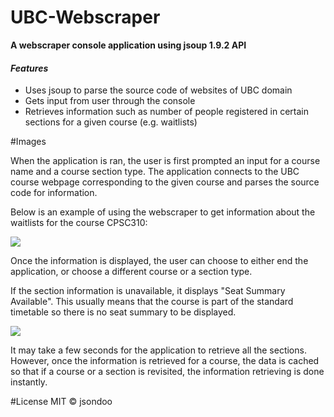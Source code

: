 # UBC-Webscraper
<strong>A webscraper console application using jsoup 1.9.2 API</strong>

<h4><i>Features</i></h4>
<ul>
    <li>Uses jsoup to parse the source code of websites of UBC domain</li>
    <li>Gets input from user through the console</li>
    <li>Retrieves information such as number of people registered in certain sections for a given course (e.g. waitlists)</li>
</ul>

#Images


When the application is ran, the user is first prompted an input for a course name and a course section type. The application connects to the UBC course webpage corresponding to the given course and parses the source code for information. 

Below is an example of using the webscraper to get information about the waitlists for the course CPSC310:

![](https://cloud.githubusercontent.com/assets/21695878/18620699/78c57ede-7dcc-11e6-9ae1-1a695b6cc119.JPG)

Once the information is displayed, the user can choose to either end the application, or choose a different course or a section type.

If the section information is unavailable, it displays "Seat Summary Available". This usually means that the course is part of the standard timetable so there is no seat summary to be displayed.

![](https://cloud.githubusercontent.com/assets/21695878/18620700/7b76c598-7dcc-11e6-8168-4ed7be8154a0.JPG)


It may take a few seconds for the application to retrieve all the sections. However, once the information is retrieved for a course, the data is cached so that if a course or a section is revisited, the information retrieving is done instantly. 

#License
MIT © jsondoo
